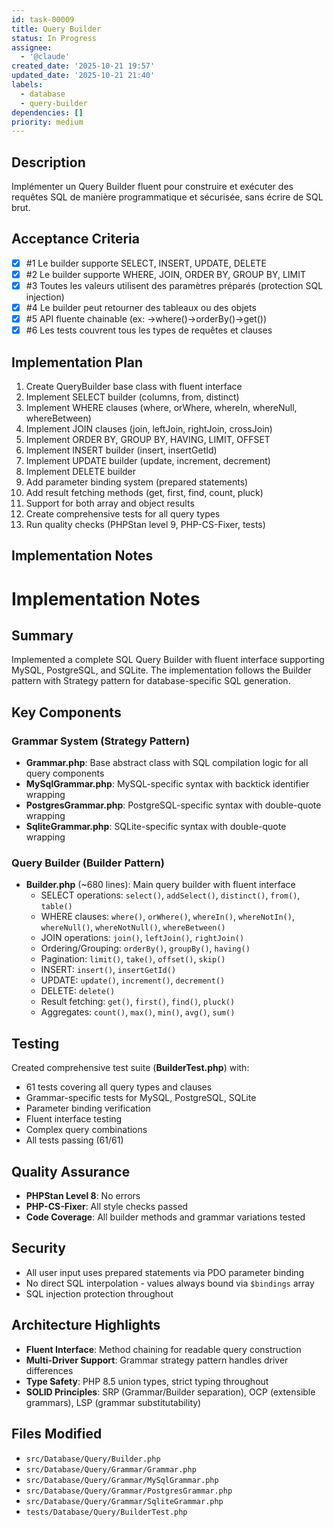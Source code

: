 ```yaml
---
id: task-00009
title: Query Builder
status: In Progress
assignee:
  - '@claude'
created_date: '2025-10-21 19:57'
updated_date: '2025-10-21 21:40'
labels:
  - database
  - query-builder
dependencies: []
priority: medium
---
```


## Description

<!-- SECTION:DESCRIPTION:BEGIN -->
Implémenter un Query Builder fluent pour construire et exécuter des requêtes SQL de manière programmatique et sécurisée, sans écrire de SQL brut.
<!-- SECTION:DESCRIPTION:END -->

## Acceptance Criteria
<!-- AC:BEGIN -->
- [x] #1 Le builder supporte SELECT, INSERT, UPDATE, DELETE
- [x] #2 Le builder supporte WHERE, JOIN, ORDER BY, GROUP BY, LIMIT
- [x] #3 Toutes les valeurs utilisent des paramètres préparés (protection SQL injection)
- [x] #4 Le builder peut retourner des tableaux ou des objets
- [x] #5 API fluente chainable (ex: ->where()->orderBy()->get())
- [x] #6 Les tests couvrent tous les types de requêtes et clauses
<!-- AC:END -->

## Implementation Plan

<!-- SECTION:PLAN:BEGIN -->
1. Create QueryBuilder base class with fluent interface
2. Implement SELECT builder (columns, from, distinct)
3. Implement WHERE clauses (where, orWhere, whereIn, whereNull, whereBetween)
4. Implement JOIN clauses (join, leftJoin, rightJoin, crossJoin)
5. Implement ORDER BY, GROUP BY, HAVING, LIMIT, OFFSET
6. Implement INSERT builder (insert, insertGetId)
7. Implement UPDATE builder (update, increment, decrement)
8. Implement DELETE builder
9. Add parameter binding system (prepared statements)
10. Add result fetching methods (get, first, find, count, pluck)
11. Support for both array and object results
12. Create comprehensive tests for all query types
13. Run quality checks (PHPStan level 9, PHP-CS-Fixer, tests)
<!-- SECTION:PLAN:END -->

## Implementation Notes

<!-- SECTION:NOTES:BEGIN -->
# Implementation Notes

## Summary
Implemented a complete SQL Query Builder with fluent interface supporting MySQL, PostgreSQL, and SQLite. The implementation follows the Builder pattern with Strategy pattern for database-specific SQL generation.

## Key Components

### Grammar System (Strategy Pattern)
- **Grammar.php**: Base abstract class with SQL compilation logic for all query components
- **MySqlGrammar.php**: MySQL-specific syntax with backtick identifier wrapping
- **PostgresGrammar.php**: PostgreSQL-specific syntax with double-quote wrapping  
- **SqliteGrammar.php**: SQLite-specific syntax with double-quote wrapping

### Query Builder (Builder Pattern)
- **Builder.php** (~680 lines): Main query builder with fluent interface
  - SELECT operations: `select()`, `addSelect()`, `distinct()`, `from()`, `table()`
  - WHERE clauses: `where()`, `orWhere()`, `whereIn()`, `whereNotIn()`, `whereNull()`, `whereNotNull()`, `whereBetween()`
  - JOIN operations: `join()`, `leftJoin()`, `rightJoin()`
  - Ordering/Grouping: `orderBy()`, `groupBy()`, `having()`
  - Pagination: `limit()`, `take()`, `offset()`, `skip()`
  - INSERT: `insert()`, `insertGetId()`
  - UPDATE: `update()`, `increment()`, `decrement()`
  - DELETE: `delete()`
  - Result fetching: `get()`, `first()`, `find()`, `pluck()`
  - Aggregates: `count()`, `max()`, `min()`, `avg()`, `sum()`

## Testing
Created comprehensive test suite (**BuilderTest.php**) with:
- 61 tests covering all query types and clauses
- Grammar-specific tests for MySQL, PostgreSQL, SQLite
- Parameter binding verification
- Fluent interface testing
- Complex query combinations
- All tests passing (61/61)

## Quality Assurance
- **PHPStan Level 8**: No errors
- **PHP-CS-Fixer**: All style checks passed
- **Code Coverage**: All builder methods and grammar variations tested

## Security
- All user input uses prepared statements via PDO parameter binding
- No direct SQL interpolation - values always bound via `$bindings` array
- SQL injection protection throughout

## Architecture Highlights
- **Fluent Interface**: Method chaining for readable query construction
- **Multi-Driver Support**: Grammar strategy pattern handles driver differences
- **Type Safety**: PHP 8.5 union types, strict typing throughout
- **SOLID Principles**: SRP (Grammar/Builder separation), OCP (extensible grammars), LSP (grammar substitutability)

## Files Modified
- `src/Database/Query/Builder.php`
- `src/Database/Query/Grammar/Grammar.php`
- `src/Database/Query/Grammar/MySqlGrammar.php`
- `src/Database/Query/Grammar/PostgresGrammar.php`
- `src/Database/Query/Grammar/SqliteGrammar.php`
- `tests/Database/Query/BuilderTest.php`
<!-- SECTION:NOTES:END -->

